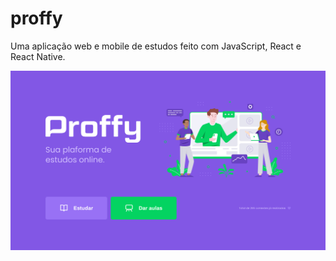 # proffy
Uma aplicação web e mobile de estudos feito com JavaScript, React e React Native.

![](.github/homeproffy.png)